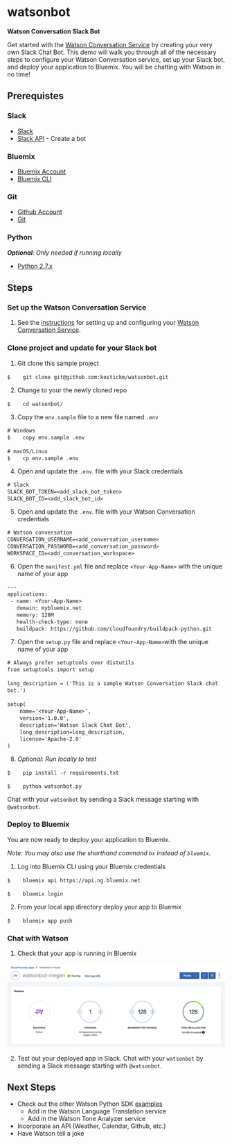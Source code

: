 # watsonbot
**Watson Conversation Slack Bot**

Get started with the [Watson Conversation Service](https://console.bluemix.net/catalog/services/conversation) by creating your very own Slack Chat Bot. This demo will walk you through all of the necessary steps to configure your Watson Conversation service, set up your Slack bot, and deploy your application to Bluemix. You will be chatting with Watson in no time!

## Prerequistes
### Slack
* [Slack](https://slack.com)
* [Slack API](https://api.slack.com/) - Create a bot

### Bluemix
* [Bluemix Account](https://console.bluemix.net/)
* [Bluemix CLI](https://clis.ng.bluemix.net/ui/home.html)

### Git
* [Github Account](https://github.com)
* [Git](https://git-scm.com/downloads)

### Python
***Optional**: Only needed if running locally*
* [Python 2.7.x](https://www.python.org/downloads/)

## Steps
### Set up the Watson Conversation Service
1. See the [instructions](conversation/README.md) for setting up and configuring your [Watson Conversation Service](https://console.bluemix.net/catalog/services/conversation).

### Clone project and update for your Slack bot
1. Git clone this sample project

`$    git clone git@github.com:kostickm/watsonbot.git`

2. Change to your the newly cloned repo

`$    cd watsonbot/`

3. Copy the `env.sample` file to a new file named `.env`

```
# Windows
$    copy env.sample .env

# macOS/Linux
$    cp env.sample .env
```

4. Open and update the `.env`. file with your Slack credentials

```
# Slack
SLACK_BOT_TOKEN=<add_slack_bot_token>
SLACK_BOT_ID=<add_slack_bot_id>
```

5. Open and update the `.env`. file with your Watson Conversation credentials

```
# Watson conversation
CONVERSATION_USERNAME=<add_conversation_username>
CONVERSATION_PASSWORD=<add_conversation_password>
WORKSPACE_ID=<add_conversation_workspace>
```

6. Open the `manifest.yml` file and replace `<Your-App-Name>` with the unique name of your app

```
---
applications:
 - name: <Your-App-Name>
   domain: mybluemix.net
   memory: 128M
   health-check-type: none
   buildpack: https://github.com/cloudfoundry/buildpack-python.git
```

7. Open the `setup.py` file and replace `<Your-App-Name>`with the unique name of your app

```
# Always prefer setuptools over distutils
from setuptools import setup

long_description = ('This is a sample Watson Conversation Slack chat bot.')

setup(
    name='<Your-App-Name>',
    version='1.0.0',
    description='Watson Slack Chat Bot',
    long_description=long_description,
    license='Apache-2.0'
)
```

8. *Optional: Run locally to test*

`$    pip install -r requirements.txt`

`$    python watsonbot.py`

Chat with your `watsonbot` by sending a Slack message starting with `@watsonbot`.

### Deploy to Bluemix
You are now ready to deploy your application to Bluemix.

*Note: You may also use the shorthand command `bx` instead of `bluemix`.*

1. Log into Bluemix CLI using your Bluemix credentials

  `$    bluemix api https://api.ng.bluemix.net`

  `$    bluemix login`

2. From your local app directory deploy your app to Bluemix

  `$    bluemix app push`

### Chat with Watson
1. Check that your app is running in Bluemix

<img src="media/RunningPythonApp.png" width="700">

2. Test out your deployed app in Slack. Chat with your `watsonbot` by sending a Slack message starting with `@watsonbot`.

## Next Steps
* Check out the other Watson Python SDK [examples](https://github.com/watson-developer-cloud/python-sdk/tree/master/examples)
  * Add in the Watson Language Translation service
  * Add in the Watson Tone Analyzer service
* Incorporate an API (Weather, Calendar, Github, etc.)
* Have Watson tell a joke
